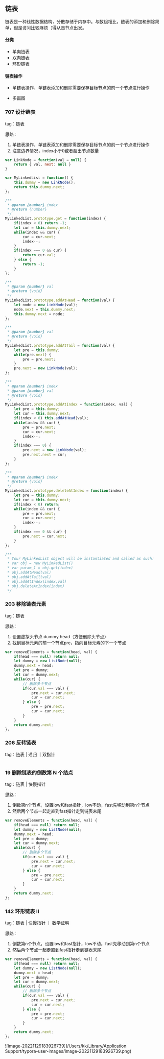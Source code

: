 ## 链表

链表是一种线性数据结构，分散存储于内存中。与数组相比，链表的添加和删除简单，但是访问比较麻烦（得从首节点出发。

#### 分类

- 单向链表
- 双向链表
- 环形链表



#### 链表操作

- 单链表操作，单链表添加和删除需要保存目标节点的前一个节点进行操作

- 多画图



### 707 设计链表

tag：链表

思路：

1. 单链表操作，单链表添加和删除需要保存目标节点的前一个节点进行操作
1. 注意边界情况，index小于0或者超出节点数量

```javascript
var LinkNode = function(val = null) {
    return { val, next: null }
}

var MyLinkedList = function() {
    this.dummy = new LinkNode();
    return this.dummy.next;
};

/** 
 * @param {number} index
 * @return {number}
 */
MyLinkedList.prototype.get = function(index) {
    if(index < 0) return -1;
    let cur = this.dummy.next;
    while(index && cur) {
        cur = cur.next;
        index--;
    }
    if(index === 0 && cur) {
        return cur.val;
    } else {
        return -1;
    }
};

/** 
 * @param {number} val
 * @return {void}
 */
MyLinkedList.prototype.addAtHead = function(val) {
    let node = new LinkNode(val);
    node.next = this.dummy.next;
    this.dummy.next = node;
};

/** 
 * @param {number} val
 * @return {void}
 */
MyLinkedList.prototype.addAtTail = function(val) {
    let pre = this.dummy;
    while(pre.next) {
        pre = pre.next;
    }
    pre.next = new LinkNode(val);
};

/** 
 * @param {number} index 
 * @param {number} val
 * @return {void}
 */
MyLinkedList.prototype.addAtIndex = function(index, val) {
    let pre = this.dummy;
    let cur = this.dummy.next;
    if(index < 0) this.addAtHead(val);
    while(index && cur) {
        pre = pre.next;
        cur = cur.next;
        index--;
    }
    if(index === 0) {
        pre.next = new LinkNode(val);
        pre.next.next = cur;
    }
};

/** 
 * @param {number} index
 * @return {void}
 */
MyLinkedList.prototype.deleteAtIndex = function(index) {
    let pre = this.dummy;
    let cur = this.dummy.next;
    if(index < 0) return;
    while(index && cur) {
        pre = pre.next;
        cur = cur.next;
        index--;
    }
    if(index === 0 && cur) {
        pre.next = cur.next;
    }
};

/**
 * Your MyLinkedList object will be instantiated and called as such:
 * var obj = new MyLinkedList()
 * var param_1 = obj.get(index)
 * obj.addAtHead(val)
 * obj.addAtTail(val)
 * obj.addAtIndex(index,val)
 * obj.deleteAtIndex(index)
 */
```



### 203 移除链表元素

tag：链表

思路：

1. 设置虚拟头节点 dummy head（方便删除头节点）
2. 找到目标元素的前一个节点pre，指向目标元素的下一个节点

```javascript
var removeElements = function(head, val) {
    if(head === null) return null;
    let dummy = new ListNode(null);
    dummy.next = head;
    let pre = dummy;
    let cur = dummy.next;
    while(cur) {
      	// 删除多个节点
        if(cur.val === val) {
            pre.next = cur.next;
            cur = cur.next;
        } else {
            pre = pre.next;
            cur = cur.next;
        }
    }
    return dummy.next;
};
```



### 206  反转链表

tag：链表 | 递归 ｜双指针

```javascript

```



### 19 删除链表的倒数第 N 个结点

tag：链表 | 快慢指针

思路：

1. 倒数第n个节点，设置low和fast指针，low不动，fast先移动到第n个节点
2. 然后两个节点一起走直到fast指针走到链表末尾

```javascript
var removeElements = function(head, val) {
    if(head === null) return null;
    let dummy = new ListNode(null);
    dummy.next = head;
    let pre = dummy;
    let cur = dummy.next;
    while(cur) {
      	// 删除多个节点
        if(cur.val === val) {
            pre.next = cur.next;
            cur = cur.next;
        } else {
            pre = pre.next;
            cur = cur.next;
        }
    }
    return dummy.next;
};
```



### 142  环形链表 II

tag：链表 | 快慢指针 ｜ 数学证明

思路：

1. 倒数第n个节点，设置low和fast指针，low不动，fast先移动到第n个节点
2. 然后两个节点一起走直到fast指针走到链表末尾

```javascript
var removeElements = function(head, val) {
    if(head === null) return null;
    let dummy = new ListNode(null);
    dummy.next = head;
    let pre = dummy;
    let cur = dummy.next;
    while(cur) {
      	// 删除多个节点
        if(cur.val === val) {
            pre.next = cur.next;
            cur = cur.next;
        } else {
            pre = pre.next;
            cur = cur.next;
        }
    }
    return dummy.next;
};
```





![image-20221129183926739](/Users/kk/Library/Application Support/typora-user-images/image-20221129183926739.png)
